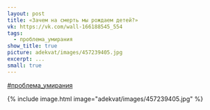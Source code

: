 ```yaml
---
layout: post
title: «Зачем на смерть мы рождаем детей?»
vk: https://vk.com/wall-166188545_554
tags:
  - проблема_умирания
show_title: true
picture: adekvat/images/457239405.jpg
excerpt: ...
small: true
---
```

[#проблема_умирания](poisk.html#проблема_умирания)

{% include image.html image="adekvat/images/457239405.jpg" %}